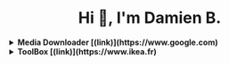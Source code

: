 <h1 align="center">Hi 👋, I'm Damien B.</h1>

<details>
<summary><b>Media Downloader [(link)](https://www.google.com)</b></summary>

###### Description
Download

</details>

<details>
<summary><b>ToolBox [(link)](https://www.ikea.fr)</b></summary>

###### Description
Pdf 
Img

</details>
